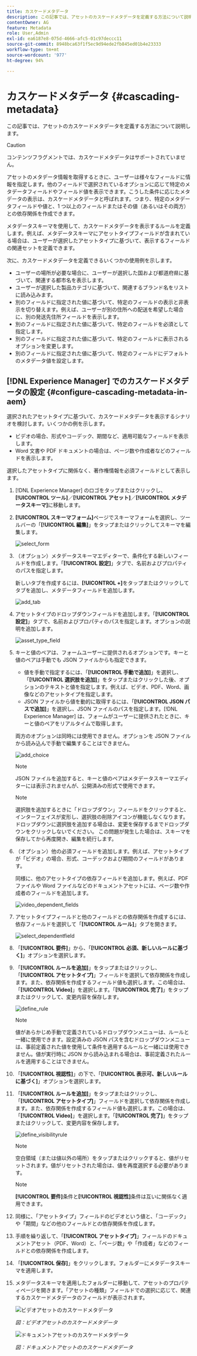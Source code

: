 ```yaml
---
title: カスケードメタデータ
description: この記事では、アセットのカスケードメタデータを定義する方法について説明します。
contentOwner: AG
feature: Metadata
role: User,Admin
exl-id: ea6187e8-075d-4666-afc5-01c97deccc11
source-git-commit: 8948bca63f1f5ec9d94ede2fb845ed01b4e23333
workflow-type: tm+mt
source-wordcount: '977'
ht-degree: 94%

---
```


# カスケードメタデータ {#cascading-metadata}

この記事では、アセットのカスケードメタデータを定義する方法について説明します。

>[!CAUTION]
>
>コンテンツフラグメントでは、カスケードメタデータはサポートされていません。

アセットのメタデータ情報を取得するときに、ユーザーは様々なフィールドに情報を指定します。他のフィールドで選択されているオプションに応じて特定のメタデータフィールドやフィールド値を表示できます。こうした条件に応じたメタデータの表示は、カスケードメタデータと呼ばれます。つまり、特定のメタデータフィールドや値と、1 つ以上のフィールドまたはその値（あるいはその両方）との依存関係を作成できます。

メタデータスキーマを使用して、カスケードメタデータを表示するルールを定義します。例えば、メタデータスキーマにアセットタイプフィールドが含まれている場合は、ユーザーが選択したアセットタイプに基づいて、表示するフィールドの関連セットを定義できます。

次に、カスケードメタデータを定義できるいくつかの使用例を示します。

* ユーザーの場所が必要な場合に、ユーザーが選択した国および都道府県に基づいて、関連する都市名を表示します。
* ユーザーが選択した製品カテゴリに基づいて、関連するブランド名をリストに読み込みます。
* 別のフィールドに指定された値に基づいて、特定のフィールドの表示と非表示を切り替えます。例えば、ユーザーが別の住所への配送を希望した場合に、別の発送先住所フィールドを表示します。
* 別のフィールドに指定された値に基づいて、特定のフィールドを必須として指定します。
* 別のフィールドに指定された値に基づいて、特定のフィールドに表示されるオプションを変更します。
* 別のフィールドに指定された値に基づいて、特定のフィールドにデフォルトのメタデータ値を設定します。

## [!DNL Experience Manager] でのカスケードメタデータの設定  {#configure-cascading-metadata-in-aem}

選択されたアセットタイプに基づいて、カスケードメタデータを表示するシナリオを検討します。いくつかの例を示します。

* ビデオの場合、形式やコーデック、期間など、適用可能なフィールドを表示します。
* Word 文書や PDF ドキュメントの場合は、ページ数や作成者などのフィールドを表示します。

選択したアセットタイプに関係なく、著作権情報を必須フィールドとして表示します。

1. [!DNL Experience Manager] のロゴをタップまたはクリックし、**[!UICONTROL ツール]**／**[!UICONTROL アセット]**／**[!UICONTROL メタデータスキーマ]**&#x200B;に移動します。
1. **[!UICONTROL スキーマフォーム]**&#x200B;ページでスキーマフォームを選択し、ツールバーの「**[!UICONTROL 編集]**」をタップまたはクリックしてスキーマを編集します。

   ![select_form](assets/select_form.png)

1. （オプション）メタデータスキーマエディターで、条件化する新しいフィールドを作成します。「**[!UICONTROL 設定]**」タブで、名前およびプロパティのパスを指定します。

   新しいタブを作成するには、**[!UICONTROL +]**&#x200B;をタップまたはクリックしてタブを追加し、メタデータフィールドを追加します。

   ![add_tab](assets/add_tab.png)

1. アセットタイプのドロップダウンフィールドを追加します。「**[!UICONTROL 設定]**」タブで、名前およびプロパティのパスを指定します。オプションの説明を追加します。

   ![asset_type_field](assets/asset_type_field.png)

1. キーと値のペアは、フォームユーザーに提供されるオプションです。キーと値のペアは手動でも JSON ファイルからも指定できます。

   * 値を手動で指定するには、「**[!UICONTROL 手動で追加]**」を選択し、「**[!UICONTROL 選択肢を追加]**」をタップまたはクリックした後、オプションのテキストと値を指定します。例えば、ビデオ、PDF、Word、画像などのアセットタイプを指定します。
   * JSON ファイルから値を動的に取得するには、「**[!UICONTROL JSON パスで追加]**」を選択し、JSON ファイルのパスを指定します。[!DNL Experience Manager] は、フォームがユーザーに提供されたときに、キーと値のペアをリアルタイムで取得します。

   両方のオプションは同時には使用できません。オプションを JSON ファイルから読み込んで手動で編集することはできません。

   ![add_choice](assets/add_choice.png)

   >[!NOTE]
   >
   >JSON ファイルを追加すると、キーと値のペアはメタデータスキーマエディターには表示されませんが、公開済みの形式で使用できます。

   >[!NOTE]
   >
   >選択肢を追加するときに「ドロップダウン」フィールドをクリックすると、インターフェイスが変形し、選択肢の削除アイコンが機能しなくなります。ドロップダウンに選択肢を追加する場合は、変更を保存するまでドロップダウンをクリックしないでください。 この問題が発生した場合は、スキーマを保存してから再度開き、編集を続行します。

1. （オプション）他の必須フィールドを追加します。例えば、アセットタイプが「ビデオ」の場合、形式、コーデックおよび期間のフィールドがあります。

   同様に、他のアセットタイプの依存フィールドを追加します。例えば、PDF ファイルや Word ファイルなどのドキュメントアセットには、ページ数や作成者のフィールドを追加します。

   ![video_dependent_fields](assets/video_dependent_fields.png)

1. アセットタイプフィールドと他のフィールドとの依存関係を作成するには、依存フィールドを選択して「**[!UICONTROL ルール]**」タブを開きます。

   ![select_dependentfield](assets/select_dependentfield.png)

1. 「**[!UICONTROL 要件]**」から、「**[!UICONTROL 必須、新しいルールに基づく]**」オプションを選択します。
1. 「**[!UICONTROL ルールを追加]**」をタップまたはクリックし、「**[!UICONTROL アセットタイプ]**」フィールドを選択して依存関係を作成します。また、依存関係を作成するフィールド値も選択します。この場合は、「**[!UICONTROL Video]**」を選択します。「**[!UICONTROL 完了]**」をタップまたはクリックして、変更内容を保存します。

   ![define_rule](assets/define_rule.png)

   >[!NOTE]
   >
   >値があらかじめ手動で定義されているドロップダウンメニューは、ルールと一緒に使用できます。設定済みの JSON パスを含むドロップダウンメニューは、事前定義された値を使用して条件を適用するルールと一緒には使用できません。値が実行時に JSON から読み込まれる場合は、事前定義されたルールを適用することはできません。

1. 「**[!UICONTROL 視認性]**」の下で、「**[!UICONTROL 表示可、新しいルールに基づく]**」オプションを選択します。

1. 「**[!UICONTROL ルールを追加]**」をタップまたはクリックし、「**[!UICONTROL アセットタイプ]**」フィールドを選択して依存関係を作成します。また、依存関係を作成するフィールド値も選択します。この場合は、「**[!UICONTROL Video]**」を選択します。「**[!UICONTROL 完了]**」をタップまたはクリックして、変更内容を保存します。

   ![define_visibilityrule](assets/define_visibilityrule.png)

   >[!NOTE]
   >
   >空白領域（または値以外の場所）をタップまたはクリックすると、値がリセットされます。値がリセットされた場合は、値を再度選択する必要があります。

   >[!NOTE]
   >
   >**[!UICONTROL 要件]**&#x200B;条件と&#x200B;**[!UICONTROL 視認性]**&#x200B;条件は互いに関係なく適用できます。

1. 同様に、「アセットタイプ」フィールドのビデオという値と、「コーデック」や「期間」などの他のフィールドとの依存関係を作成します。
1. 手順を繰り返して、「**[!UICONTROL アセットタイプ]**」フィールドのドキュメントアセット（PDF、Word）と、「ページ数」や「作成者」などのフィールドとの依存関係を作成します。
1. 「**[!UICONTROL 保存]**」をクリックします。フォルダーにメタデータスキーマを適用します。

1. メタデータスキーマを適用したフォルダーに移動して、アセットのプロパティページを開きます。「アセットの種類」フィールドでの選択に応じて、関連するカスケードメタデータのフィールドが表示されます。

   ![ビデオアセットのカスケードメタデータ](assets/video_asset.png)

   *図：ビデオアセットのカスケードメタデータ*

   ![ドキュメントアセットのカスケードメタデータ](assets/doc_type_fields.png)

   *図：ドキュメントアセットのカスケードメタデータ*
